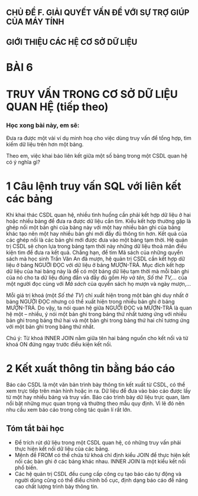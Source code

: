 ## CHỦ ĐỀ F. GIẢI QUYẾT VẤN ĐỀ VỚI SỰ TRỢ GIÚP CỦA MÁY TÍNH
## GIỚI THIỆU CÁC HỆ CƠ SỞ DỮ LIỆU

# BÀI 6
# TRUY VẤN TRONG CƠ SỞ DỮ LIỆU QUAN HỆ (tiếp theo)

### Học xong bài này, em sẽ:

Đưa ra được một vài ví dụ minh hoạ cho việc dùng truy vấn để tổng hợp, tìm kiếm dữ liệu trên hơn một bảng.

Theo em, việc khai báo liên kết giữa một số bảng trong một CSDL quan hệ có ý nghĩa gì?

# 1 Câu lệnh truy vấn SQL với liên kết các bảng

Khi khai thác CSDL quan hệ, nhiều tình huống cần phải kết hợp dữ liệu ở hai hoặc nhiều bảng để đưa ra được dữ liệu cần tìm. Kiểu kết hợp thường gặp là ghép nối một bản ghi của bảng này với một hay nhiều bản ghi của bảng khác tạo nên một hay nhiều bản ghi mới đầy đủ thông tin hơn. Kết quả của các ghép nối là các bản ghi mới được đưa vào một bảng tạm thời. Hệ quản trị CSDL sẽ chọn lựa trong bảng tạm thời này những dữ liệu thoả mãn điều kiện tìm để đưa ra kết quả. Chẳng hạn, để tìm Mã sách của những quyển sách mà học sinh Trần Văn An đã mượn, hệ quản trị CSDL cần kết hợp dữ liệu ở bảng NGƯỜI ĐỌC với dữ liệu ở bảng MƯỢN-TRẢ. Mục đích kết hợp dữ liệu của hai bảng này là để có một bảng dữ liệu tạm thời mà mỗi bản ghi của nó cho ta dữ liệu đúng đắn và đầy đủ gồm *Họ và tên, Số thẻ TV,...* của một người đọc cùng với *Mã sách* của quyển sách họ mượn và ngày mượn,...

Mỗi giá trị khoá (một *Số thẻ TV*) chỉ xuất hiện trong một bản ghi duy nhất ở bảng NGƯỜI ĐỌC nhưng có thể xuất hiện trong nhiều bản ghi ở bảng MƯỢN-TRẢ. Do vậy, ta nói quan hệ giữa NGƯỜI ĐỌC và MƯỢN-TRẢ là quan hệ một – nhiều, ý nói một bản ghi trong bảng thứ nhất tương ứng với nhiều bản ghi trong bảng thứ hai và một bản ghi trong bảng thứ hai chỉ tương ứng với một bản ghi trong bảng thứ nhất.

Chú ý: Từ khoá INNER JOIN nằm giữa tên hai bảng nguồn cho kết nối và từ khoá ON đứng ngay trước điều kiện kết nối.

# 2 Kết xuất thông tin bằng báo cáo

Báo cáo CSDL là một văn bản trình bày thông tin kết xuất từ CSDL, có thể xem trực tiếp trên màn hình hoặc in ra. Dữ liệu để đưa vào báo cáo được lấy từ một hay nhiều bảng và truy vấn. Báo cáo trình bày dữ liệu trực quan, làm nổi bật những mục quan trọng và thường theo mẫu quy định. Vì lẽ đó nên nhu cầu xem báo cáo trong công tác quản lí rất lớn.

## Tóm tắt bài học

- Để trích rút dữ liệu trong một CSDL quan hệ, có những truy vấn phải thực hiện kết nối dữ liệu của các bảng.
- Mệnh đề FROM có thể chứa từ khoá chỉ định kiểu JOIN để thực hiện kết nối các bản ghi ở các bảng khác nhau. INNER JOIN là một kiểu kết nối phổ biến.
- Các hệ quản trị CSDL đều cung cấp công cụ tạo báo cáo tự động và người dùng cũng có thể điều chỉnh bố cục, định dạng báo cáo để nâng cao chất lượng trình bày thông tin.

